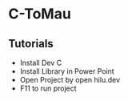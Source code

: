 # C-ToMau

## Tutorials

+  Install Dev C
+  Install Library in Power Point
+  Open Project by open hilu.dev
+  F11 to run project

